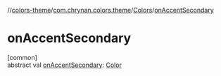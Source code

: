 //[colors-theme](../../../index.md)/[com.chrynan.colors.theme](../index.md)/[Colors](index.md)/[onAccentSecondary](on-accent-secondary.md)

# onAccentSecondary

[common]\
abstract val [onAccentSecondary](on-accent-secondary.md): [Color](../../../../colors-core/colors-core/com.chrynan.colors/-color/index.md)
